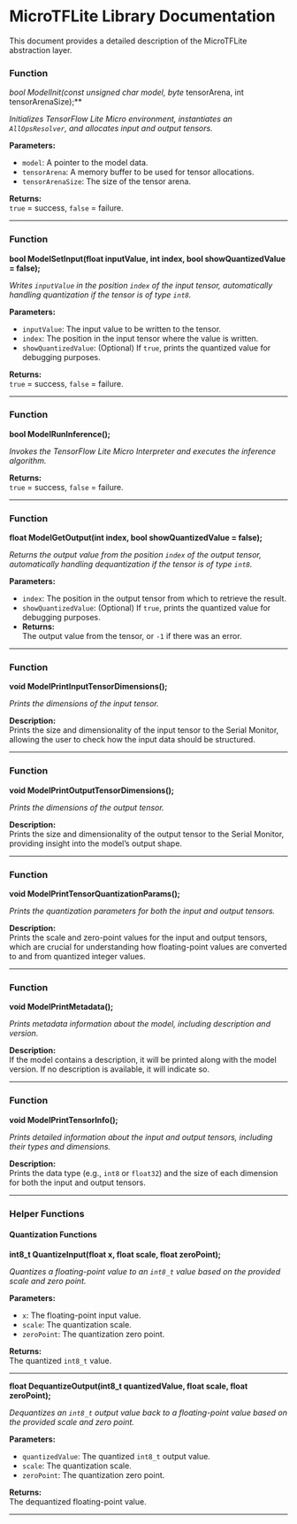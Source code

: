 # MicroTFLite Library Documentation

This document provides a detailed description of the MicroTFLite abstraction layer.

### **Function**

**bool ModelInit(const unsigned char* model, byte* tensorArena, int tensorArenaSize);**

_Initializes TensorFlow Lite Micro environment, instantiates an `AllOpsResolver`, and allocates input and output tensors._

**Parameters:**

- `model`: A pointer to the model data.
- `tensorArena`: A memory buffer to be used for tensor allocations.
- `tensorArenaSize`: The size of the tensor arena.

**Returns:**  
`true` = success, `false` = failure.

---

### **Function**

**bool ModelSetInput(float inputValue, int index, bool showQuantizedValue = false);**

_Writes `inputValue` in the position `index` of the input tensor, automatically handling quantization if the tensor is of type `int8`._

**Parameters:**

- `inputValue`: The input value to be written to the tensor.
- `index`: The position in the input tensor where the value is written.
- `showQuantizedValue`: (Optional) If `true`, prints the quantized value for debugging purposes.

**Returns:**  
`true` = success, `false` = failure.

---

### **Function**

**bool ModelRunInference();**

_Invokes the TensorFlow Lite Micro Interpreter and executes the inference algorithm._

**Returns:**  
`true` = success, `false` = failure.

---

### **Function**

**float ModelGetOutput(int index, bool showQuantizedValue = false);**

_Returns the output value from the position `index` of the output tensor, automatically handling dequantization if the tensor is of type `int8`._

**Parameters:**

- `index`: The position in the output tensor from which to retrieve the result.
- `showQuantizedValue`: (Optional) If `true`, prints the quantized value for debugging purposes.
- **Returns:**  
  The output value from the tensor, or `-1` if there was an error.

---

### **Function**

**void ModelPrintInputTensorDimensions();**

_Prints the dimensions of the input tensor._

**Description:**  
Prints the size and dimensionality of the input tensor to the Serial Monitor, allowing the user to check how the input data should be structured.

---

### **Function**

**void ModelPrintOutputTensorDimensions();**

_Prints the dimensions of the output tensor._

**Description:**  
Prints the size and dimensionality of the output tensor to the Serial Monitor, providing insight into the model’s output shape.

---

### **Function**

**void ModelPrintTensorQuantizationParams();**

_Prints the quantization parameters for both the input and output tensors._

**Description:**  
Prints the scale and zero-point values for the input and output tensors, which are crucial for understanding how floating-point values are converted to and from quantized integer values.

---

### **Function**

**void ModelPrintMetadata();**

_Prints metadata information about the model, including description and version._

**Description:**  
If the model contains a description, it will be printed along with the model version. If no description is available, it will indicate so.

---

### **Function**

**void ModelPrintTensorInfo();**

_Prints detailed information about the input and output tensors, including their types and dimensions._

**Description:**  
Prints the data type (e.g., `int8` or `float32`) and the size of each dimension for both the input and output tensors.

---

### **Helper Functions**

#### **Quantization Functions**

**int8_t QuantizeInput(float x, float scale, float zeroPoint);**

_Quantizes a floating-point value to an `int8_t` value based on the provided scale and zero point._

**Parameters:**

- `x`: The floating-point input value.
- `scale`: The quantization scale.
- `zeroPoint`: The quantization zero point.

**Returns:**  
The quantized `int8_t` value.

---

**float DequantizeOutput(int8_t quantizedValue, float scale, float zeroPoint);**

_Dequantizes an `int8_t` output value back to a floating-point value based on the provided scale and zero point._

**Parameters:**

- `quantizedValue`: The quantized `int8_t` output value.
- `scale`: The quantization scale.
- `zeroPoint`: The quantization zero point.

**Returns:**  
The dequantized floating-point value.

---
